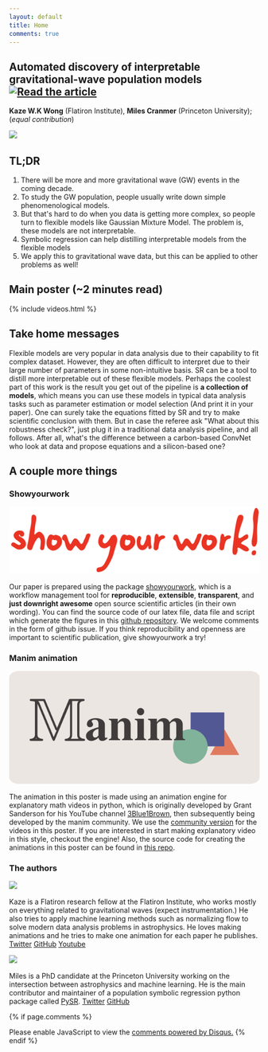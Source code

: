 ```yaml
---
layout: default
title: Home
comments: true
---
```

## Automated discovery of interpretable gravitational-wave population models <a href="https://github.com/kazewong/SymbolicGWPopulation_paper/"> <img src="https://img.shields.io/badge/github-repo-blue.svg?style=flat" alt="Read the article"/></a>

**Kaze W.K Wong** (Flatiron Institute), **Miles Cranmer** (Princeton University); (*equal contribution*)

<img src="{{site.baseurl}}/public/image/Figure1.PNG">


## TL;DR
1. There will be more and more gravitational wave (GW) events in the coming decade.
2. To study the GW population, people usually write down simple phenomenological models. 
3. But that's hard to do when you data is getting more complex, so people turn to flexible models like Gaussian Mixture Model. The problem is, these models are not interpretable.
4. Symbolic regression can help distilling interpretable models from the flexible models
5. We apply this to gravitational wave data, but this can be applied to other problems as well!

## Main poster (~2 minutes read)

{% include videos.html %}

## Take home messages

Flexible models are very popular in data analysis due to their capability to fit complex dataset.
However, they are often difficult to interpret due to their large number of parameters in some non-intuitive basis.
SR can be a tool to distill more interpretable out of these flexible models.
Perhaps the coolest part of this work is the result you get out of the pipeline is **a collection of models**, which means you can use these models in typical data analysis tasks such as parameter estimation or model selection (And print it in your paper).
One can surely take the equations fitted by SR and try to make scientific conclusion with them.
But in case the referee ask "What about this robustness check?", just plug it in a traditional data analysis pipeline, and all follows.
After all, what's the difference between a carbon-based ConvNet who look at data and propose equations and a silicon-based one?

## A couple more things

### Showyourwork

<a href="https://github.com/showyourwork/showyourwork">
<img src="https://raw.githubusercontent.com/showyourwork/.github/main/images/showyourwork.png" alt="showyourwork"/>
</a>

Our paper is prepared using the package [showyourwork](https://github.com/showyourwork/showyourwork), which is a workflow management tool for **reproducible**, **extensible**, **transparent**, and **just downright awesome** open source scientific articles (in their own wording). You can find the source code of our latex file, data file and script which generate the figures in this [github repository](https://github.com/kazewong/SymbolicGWPopulation_paper). We welcome comments in the form of github issue. If you think reproducibility and openness are important to scientific publication, give showyourwork a try!

### Manim animation

<a href="https://github.com/ManimCommunity/manim">
<img src="https://raw.githubusercontent.com/ManimCommunity/manim/main/logo/cropped.png">
</a>

The animation in this poster is made using an animation engine for explanatory math videos in python, which is originally developed by Grant Sanderson for his YouTube channel [3Blue1Brown](https://www.youtube.com/c/3blue1brown), then subsequently being developed by the manim community. We use the [community version](https://github.com/ManimCommunity/manim) for the videos in this poster. If you are interested in start making explanatory video in this style, checkout the engine! Also, the source code for creating the animations in this poster can be found in [this repo](https://github.com/kazewong/ManimAnimation/tree/master/SRexplain).

### The authors


<img src="{{site.baseurl}}/public/image/Kaze.jpg"/> 

Kaze is a Flatiron research fellow at the Flatiron Institute, who works mostly on  everything related to gravitational waves (expect instrumentation.)
He also tries to apply machine learning methods such as normalizing flow to solve modern data analysis problems in astrophysics.
He loves making animations and he tries to make one animation for each paper he publishes.
[Twitter](https://twitter.com/physicskaze?lang=en) [GitHub](https://github.com/kazewong) [Youtube](https://www.youtube.com/channel/UCt6jkLTx5GBkGQ57HiPaeLg)

<img src="{{site.baseurl}}/public/image/Miles.jpeg"/> 

Miles is a PhD candidate at the Princeton University working on the intersection between astrophysics and machine learning.
He is the main contributor and maintainer of a population symbolic regression python package called [PySR](https://github.com/MilesCranmer/PySR).
[Twitter](https://twitter.com/MilesCranmer) [GitHub](https://github.com/MilesCranmer)

{% if page.comments %}
<div id="disqus_thread"></div>
<script>
    (function() { // DON'T EDIT BELOW THIS LINE
    var d = document, s = d.createElement('script');
    s.src = 'https://symbolic-gw-paper.disqus.com/embed.js';
    s.setAttribute('data-timestamp', +new Date());
    (d.head || d.body).appendChild(s);
    })();
</script>
<noscript>Please enable JavaScript to view the <a href="https://disqus.com/?ref_noscript">comments powered by Disqus.</a></noscript>
{% endif %}